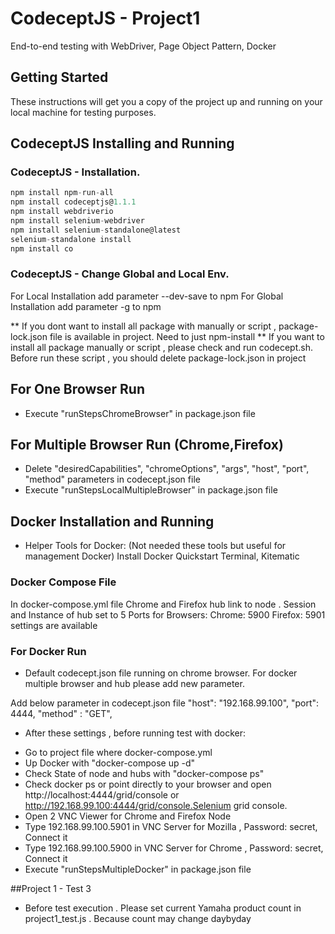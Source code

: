 # CodeceptJS - Project1

End-to-end testing with WebDriver, Page Object Pattern, Docker 

## Getting Started

These instructions will get you a copy of the project up and running on your local machine for testing purposes. 

## CodeceptJS Installing and Running

### CodeceptJS - Installation.

```javascript 
npm install npm-run-all
npm install codeceptjs@1.1.1 
npm install webdriverio 
npm install selenium-webdriver 
npm install selenium-standalone@latest 
selenium-standalone install
npm install co
```

### CodeceptJS - Change Global and Local Env. 
For Local Installation add parameter --dev-save to npm
For Global Installation add parameter -g to npm

** If you dont want to install all package with manually or script , package-lock.json file is available in project. Need to just npm-install
** If you want to install all package manually or script , please check and run codecept.sh. Before run these script , you should delete package-lock.json in project

## For One Browser Run

- Execute "runStepsChromeBrowser" in package.json file

## For Multiple Browser Run (Chrome,Firefox)

- Delete "desiredCapabilities", "chromeOptions", "args", "host", "port", "method" parameters in codecept.json file 
- Execute "runStepsLocalMultipleBrowser" in package.json file

## Docker Installation and Running

* Helper Tools for Docker: (Not needed these tools but useful for management Docker)
Install Docker Quickstart Terminal, Kitematic

### Docker Compose File
In docker-compose.yml file
Chrome and Firefox hub link to node .
Session and Instance of hub set to 5
Ports for Browsers: Chrome: 5900 Firefox: 5901 settings are available

### For Docker Run

* Default codecept.json file running on chrome browser. For docker multiple browser and hub please add new parameter.

Add below parameter in codecept.json file
"host": "192.168.99.100",
"port": 4444,
"method" : "GET",
  
* After these settings , before running test with docker:

- Go to project file where docker-compose.yml
- Up Docker with "docker-compose up -d"
- Check State of node and hubs with "docker-compose ps"
- Check docker ps or point directly to your browser and open http://localhost:4444/grid/console or http://192.168.99.100:4444/grid/console.Selenium grid console.
- Open 2 VNC Viewer for Chrome and Firefox Node
- Type 192.168.99.100.5901 in VNC Server for Mozilla , Password: secret, Connect it
- Type 192.168.99.100.5900 in VNC Server for Chrome , Password: secret, Connect it 
- Execute "runStepsMultipleDocker" in package.json file

##Project 1 - Test 3
- Before test execution . Please set current Yamaha product count in project1_test.js . Because count may change daybyday



